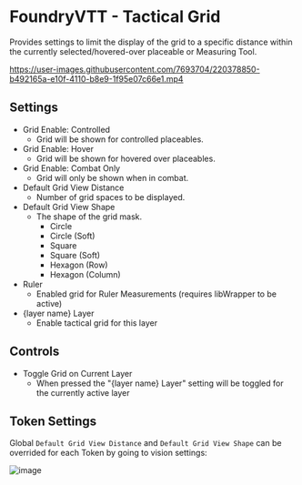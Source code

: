 # FoundryVTT - Tactical Grid

Provides settings to limit the display of the grid to a specific distance within the currently selected/hovered-over placeable or Measuring Tool.

https://user-images.githubusercontent.com/7693704/220378850-b492165a-e10f-4110-b8e9-1f95e07c66e1.mp4

## Settings

- Grid Enable: Controlled
  - Grid will be shown for controlled placeables.
- Grid Enable: Hover
  - Grid will be shown for hovered over placeables.
- Grid Enable: Combat Only
  - Grid will only be shown when in combat.
- Default Grid View Distance
  - Number of grid spaces to be displayed.
- Default Grid View Shape
  - The shape of the grid mask.
    - Circle
    - Circle (Soft)
    - Square
    - Square (Soft)
    - Hexagon (Row)
    - Hexagon (Column)
- Ruler
  - Enabled grid for Ruler Measurements (requires libWrapper to be active)
- {layer name} Layer
  - Enable tactical grid for this layer
  
## Controls
  
- Toggle Grid on Current Layer
  - When pressed the "{layer name} Layer" setting will be toggled for the currently active layer

## Token Settings

Global `Default Grid View Distance` and `Default Grid View Shape` can be overrided for each Token by going to vision settings:

![image](https://user-images.githubusercontent.com/7693704/220395236-ac4fd117-bc65-499a-a010-aff7d537a518.png)
